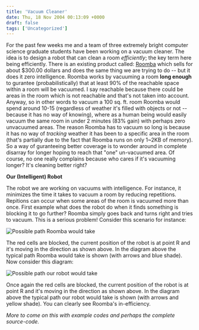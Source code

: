```yaml
---
title: 'Vacuum Cleaner'
date: Thu, 18 Nov 2004 00:13:09 +0000
draft: false
tags: ['Uncategorized']
---
```


For the past few weeks me and a team of three extremely bright computer science graduate students have been working on a vacuum cleaner. The idea is to design a robot that can clean a room _efficiently_; the key term here being efficiently. There is an existing product called: [Roomba](http://www.irobot.com/) which sells for about $300.00 dollars and does the same thing we are trying to do -- but it does it zero intelligence. Roomba works by vacuuming a room **long enough** to gurantee (probabilistically) that at least 90% of the reachable space within a room will be vacuumed. I say reachable because there could be areas in the room which is not reachable and that's not taken into account. Anyway, so in other words to vacuum a 100 sq. ft. room Roomba would spend around 10-15 (regardless of weather it's filled with objects or not -- because it has no way of knowing), where as a human being would easily vacuum the same room in under 2 minutes (83% gain) with perhaps zero unvacuumed areas. The reason Roomba has to vacuum so long is because it has no way of _tracking_ weather it has been to a specific area in the room (that's partially due to the fact that Roomba runs on only 1~2KB of memory). So a way of guranteeing better coverage is to wonder around in complete disarray for longer hoping to reach that "one" un-vacuumed area. Of course, no one really complains because who cares if it's vacuuming longer? It's cleaning better right?

**Our (Intelligent) Robot**

The robot we are working on vacuums with intelligence. For instance, it minimizes the time it takes to vacuum a room by reducing repetitions. Repitions can occur when some areas of the room is vacuumed more than once. First example what does the robot do when it finds something is blocking it to go further? Roomba simply goes back and turns right and tries to vacuum. This is a serious problem! Consider this scenario for instance:

![Possible path Roomba would take](/wp-content/uploads/2004/11/path-roomba.jpg)

The red cells are blocked, the current position of the robot is at point R and it's moving in the direction as shown above. In the diagram above the typical path Roomba would take is shown (with arrows and blue shade). Now consider this diagram:

![Possible path our robot would take](/wp-content/uploads/2004/11/path-ourrobot.jpg)

Once again the red cells are blocked, the current position of the robot is at point R and it's moving in the direction as shown above. In the diagram above the typical path our robot would take is shown (with arrows and yellow shade). You can clearly see Roomba's in-efficiency.

_More to come on this with example codes and perhaps the complete source-code._